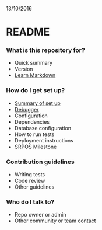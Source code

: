 13/10/2016
# README # 

### What is this repository for? ###

* Quick summary
* Version
* [Learn Markdown](https://bitbucket.org/tutorials/markdowndemo)

### How do I get set up? ###

* [Summary of set up](https://bitbucket.org/stgdev/srpos-web-service/wiki/Summary%20of%20set%20up)
* [Debugger](https://bitbucket.org/stgdev/srpos-web-service/wiki/Debugger)
* Configuration
* Dependencies
* Database configuration
* How to run tests
* Deployment instructions
* SRPOS Milestone

### Contribution guidelines ###

* Writing tests
* Code review
* Other guidelines

### Who do I talk to? ###

* Repo owner or admin
* Other community or team contact
